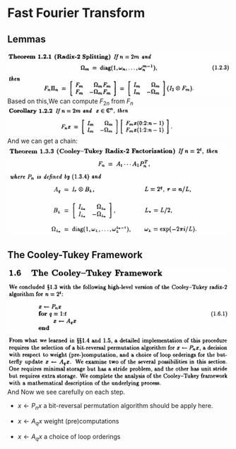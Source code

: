 # Fast Fourier Transform
## Lemmas
![divide_lemma](./figure/fft/divide_lemma.png)
Based on this,We can compute $F_{2n}$ from $F_{n}$
![divide_res](./figure/fft/divide_res.png)
And we can get a chain:
![c-t-factor](./figure/fft/c_t_factorization.png)
## The Cooley-Tukey Framework
![cooley-tukey](./figure/fft/cooley_tukey_framework.png)
And Now we see carefully on each step.
- $x \leftarrow P_n x$
a bit-reversal permutation algorithm should be apply here.

- $x \leftarrow A_q x$
weight (pre)computations

- $x \leftarrow A_q x$
a choice of loop orderings